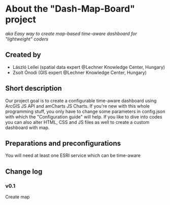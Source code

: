 # About the "Dash-Map-Board" project
_aka Easy way to create map-based time-aware dashboard for "lightweight" coders_

## Created by
- László Lellei (spatial data expert @Lechner Knowledge Center, Hungary)
- Zsolt Ónodi (GIS expert @Lechner Knowledge Center, Hungary)

## Short description
Our project goal is to create a configurable time-aware dashboard using ArcGIS JS API and amCharts JS Charts.
If you're new with this whole programming stuff, you only have to change some parameters in config.json with which the "Configuration guide" will help.
If you like to dive into codes you can also alter HTML, CSS and JS files as well to create a custom dashboard with map.

## Preparations and preconfigurations
You will need at least one ESRI service which can be time-aware

## Change log
### v0.1
Create map
